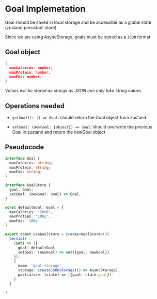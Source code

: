 # Goal Implemetation

Goal should be saved in local storage and be accessible as a global state (zustand persistant store)

Since we are using AsyncStorage, goals must be stored as a `JSON` format

## Goal object
```JSON
{
  maxCalories: number,
  maxProtein: number,
  maxFat: number,
}
```
*Values will be stored as strings as JSON can only take string values*

## Operations needed
- `getGoal(): () => Goal`: should return the Goal object from zustand

- `setGoal: (newGoal: {object}) => Goal`: should overwrite the previous Goal in zustand and return the newGoal object

## Pseudocode
```typescript
interface Goal {
  maxCalories: string;
  maxProtein: string;
  maxFat: string;
}

interface GoalStore {
  goal: Goal;
  setGoal: (newGoal: Goal) => Goal;
}

const defaultGoal: Goal = {
  maxCalories: '2000',
  maxProtien: '100g',
  maxFat: '100g'
}

export const useGoalStore = create<GoalStore>()(
  persist(
    (set) => ({
      goal: defaultGoal,
      setGoal: (newGoal) => set({goal: newGoal})
    }),
    {
      name: 'goal-storage',
      storage: createJSONStorage(() => AsyncStorage),
      partialize: (state) => ({goal: state.goal})
    }
  )

)
```



